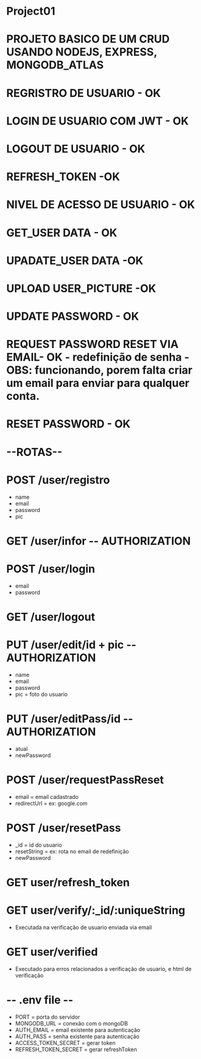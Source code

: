 # Project01
# PROJETO BASICO DE UM CRUD USANDO NODEJS, EXPRESS, MONGODB_ATLAS
# REGRISTRO DE USUARIO - OK
# LOGIN DE USUARIO COM JWT - OK
# LOGOUT DE USUARIO - OK
# REFRESH_TOKEN -OK
# NIVEL DE ACESSO DE USUARIO - OK
# GET_USER DATA - OK
# UPADATE_USER DATA -OK
# UPLOAD USER_PICTURE -OK
# UPDATE PASSWORD - OK
# REQUEST PASSWORD RESET VIA EMAIL- OK - redefinição de senha - OBS: funcionando, porem falta criar um email para enviar para qualquer conta.
# RESET PASSWORD - OK

# --ROTAS--

# POST /user/registro
*   name
*   email
*   password
*   pic

# GET /user/infor -- AUTHORIZATION

# POST /user/login
*   email
*   password

# GET /user/logout

# PUT /user/edit/id + pic --AUTHORIZATION
*   name
*   email
*   password
*   pic = foto do usuario

# PUT /user/editPass/id --AUTHORIZATION
*   atual
*   newPassword

# POST /user/requestPassReset
*   email = email cadastrado
*   redirectUrl = ex: google.com

# POST /user/resetPass
*   _id = id do usuario
*   resetString = ex: rota no email de redefinição
*   newPassword

# GET user/refresh_token

# GET user/verify/:_id/:uniqueString
* Executada na verificação de usuario enviada via email
# GET user/verified
* Executado para erros relacionados a verificação de usuario, e html de verificação
# -- .env file --

* PORT = porta do servidor
* MONGODB_URL = conexão com o mongoDB
* AUTH_EMAIL = email existente para autenticação 
* AUTH_PASS = senha existente para autenticação 
* ACCESS_TOKEN_SECRET = gerar token
* REFRESH_TOKEN_SECRET = gerar refreshToken
